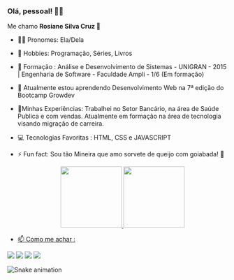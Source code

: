 ### Olá, pessoal! 👋😉
<p> Me chamo <strong> Rosiane Silva Cruz 🌈 </strong><p>
  
- 👩🏾 Pronomes: Ela/Dela
- 🔭 Hobbies: Programação, Séries, Livros
- 👯 Formação : Análise e Desenvolvimento de Sistemas - UNIGRAN - 2015 |
                Engenharia de Software - Faculdade Ampli - 1/6 (Em formação)
- 🌱 Atualmente estou aprendendo Desenvolvimento Web na 7ª edição do Bootcamp Growdev 
- 📜Minhas Experiências: Trabalhei no Setor Bancário, na área de Saúde Publica e com vendas. Atualmente 
                           em formação na área de tecnologia visando migração de carreira. <br>
- 💻 Tecnologias Favoritas : HTML, CSS e JAVASCRIPT
- ⚡ Fun fact: Sou tão Mineira que amo sorvete de queijo com goiabada! 🍧

  
  <div align="center">
  <a href="https://github.com/montoyaaa">
  <img height="140em" src="https://github-readme-stats.vercel.app/api?username=rosecruz-82&show_icons=true&theme=dracula&include_all_commits=true&count_private=true"/>
  <img height="140em" src="https://github-readme-stats.vercel.app/api/top-langs/?username=rosecruz-82&layout=compact&langs_count=7&theme=dracula"/>
</div>
  <div> 
    
  - 📫 Como me achar : 
    
  <a href="https://www.youtube.com/channel/UCUNYXSkw-CZjk45xbI-aaxQ" target="_blank"><img src="https://img.shields.io/badge/YouTube-FF0000?style=for-the-badge&logo=youtube&logoColor=white" target="_blank"></a>
  <a href="https://www.instagram.com/rosecruz82_" target="_blank"><img src="https://img.shields.io/badge/-Instagram-%23E4405F?style=for-the-badge&logo=instagram&logoColor=white" target="_blank"></a>
  <a href = "mailto:ricardomontoya82@gmail.com"><img src="https://img.shields.io/badge/-outlook-%23333?style=for-the-badge&logo=microsoft&logoColor=white" target="_blank"></a>
  <a href="https://www.linkedin.com/in/rosianesilvacruz" target="_blank"><img src="https://img.shields.io/badge/-LinkedIn-%230077B5?style=for-the-badge&logo=linkedin&logoColor=white" target="_blank"></a>



![Snake animation](https://github.com/montoyaaa/montoyaaa/blob/output/github-contribution-grid-snake.svg)
</div>
